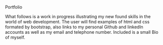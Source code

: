 Portfolio 

What follows is a work in progress illustrating my new found skills in the world of web development. The user will find examples of html and css formated by bootstrap, also links to my personal Github and linkedIn accounts as well as my email and telephone number. Included is a small Bio of myself.

